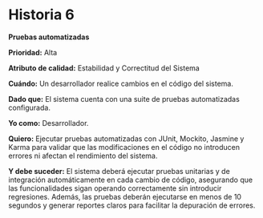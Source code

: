 # Historia 6

**Pruebas automatizadas**

**Prioridad:** Alta

**Atributo de calidad:** Estabilidad y Correctitud del Sistema

**Cuándo:** Un desarrollador realice cambios en el código del sistema.

**Dado que:** El sistema cuenta con una suite de pruebas automatizadas configurada.

**Yo como:** Desarrollador.

**Quiero:** Ejecutar pruebas automatizadas con JUnit, Mockito, Jasmine y Karma para validar que las modificaciones en el código no introducen errores ni afectan el rendimiento del sistema.

**Y debe suceder:** El sistema deberá ejecutar pruebas unitarias y de integración automáticamente en cada cambio de código, asegurando que las funcionalidades sigan operando correctamente sin introducir regresiones. Además, las pruebas deberán ejecutarse en menos de 10 segundos y generar reportes claros para facilitar la depuración de errores.

